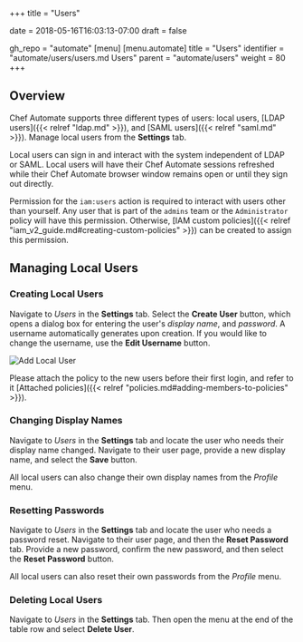 +++
title = "Users"

date = 2018-05-16T16:03:13-07:00
draft = false

gh_repo = "automate"
[menu]
  [menu.automate]
    title = "Users"
    identifier = "automate/users/users.md Users"
    parent = "automate/users"
    weight = 80
+++

## Overview

Chef Automate supports three different types of users: local users, [LDAP users]({{< relref "ldap.md" >}}), and [SAML users]({{< relref "saml.md" >}}). Manage local users from the **Settings** tab.

Local users can sign in and interact with the system independent of LDAP or SAML.
Local users will have their Chef Automate sessions refreshed while their Chef Automate browser window remains open or until they sign out directly.

Permission for the `iam:users` action is required to interact with users other than yourself. Any user that is part of the `admins` team or the `Administrator` policy will have this permission. Otherwise, [IAM custom policies]({{< relref "iam_v2_guide.md#creating-custom-policies" >}}) can be created to assign this permission.

## Managing Local Users

### Creating Local Users

Navigate to _Users_ in the **Settings** tab. Select the **Create User** button, which opens a dialog box for entering the user's _display name_, and _password_. A username automatically generates upon creation. If you would like to change the username, use the **Edit Username** button.

![Add Local User](/images/automate/admin-tab-users-list.png)

Please attach the policy to the new users before their first login, and refer to it [Attached policies]({{< relref "policies.md#adding-members-to-policies" >}}).
### Changing Display Names

Navigate to _Users_ in the **Settings** tab and locate the user who needs their display name changed. Navigate to their user page, provide a new display name, and select the **Save** button.

All local users can also change their own display names from the _Profile_ menu.

### Resetting Passwords

Navigate to _Users_ in the **Settings** tab and locate the user who needs a password reset. Navigate to their user page, and then the **Reset Password** tab. Provide a new password, confirm the new password, and then select the **Reset Password** button.

All local users can also reset their own passwords from the _Profile_ menu.

### Deleting Local Users

Navigate to _Users_ in the **Settings** tab. Then open the menu at the end of the table row and select **Delete User**.
